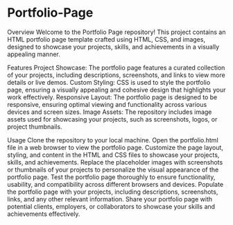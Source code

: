 # Portfolio-Page

Overview
Welcome to the Portfolio Page repository! This project contains an HTML portfolio page template crafted using HTML, CSS, and images, designed to showcase your projects, skills, and achievements in a visually appealing manner.

Features
Project Showcase: The portfolio page features a curated collection of your projects, including descriptions, screenshots, and links to view more details or live demos.
Custom Styling: CSS is used to style the portfolio page, ensuring a visually appealing and cohesive design that highlights your work effectively.
Responsive Layout: The portfolio page is designed to be responsive, ensuring optimal viewing and functionality across various devices and screen sizes.
Image Assets: The repository includes image assets used for showcasing your projects, such as screenshots, logos, or project thumbnails.

Usage
Clone the repository to your local machine.
Open the portfolio.html file in a web browser to view the portfolio page.
Customize the page layout, styling, and content in the HTML and CSS files to showcase your projects, skills, and achievements.
Replace the placeholder images with screenshots or thumbnails of your projects to personalize the visual appearance of the portfolio page.
Test the portfolio page thoroughly to ensure functionality, usability, and compatibility across different browsers and devices.
Populate the portfolio page with your projects, including descriptions, screenshots, links, and any other relevant information.
Share your portfolio page with potential clients, employers, or collaborators to showcase your skills and achievements effectively.
